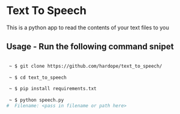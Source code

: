# Text To Speech
This is a python app to read the contents of your text files to you

## Usage - Run the following command snipet

``` bash

 ~ $ git clone https://github.com/hardope/text_to_speech/
 
 ~ $ cd text_to_speech
 
 ~ $ pip install requirements.txt
 
 ~ $ python speech.py
#  Filename: <pass in filename or path here>

```

